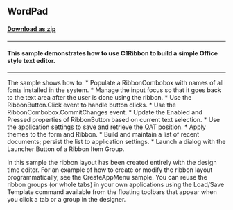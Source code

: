 ## WordPad
#### [Download as zip](https://minhaskamal.github.io/DownGit/#/home?url=https://github.com/GrapeCity/ComponentOne-WinForms-Samples/tree/master/NetFramework\C1.Win.Ribbon\VB\WordPad)
____
#### This sample demonstrates how to use C1Ribbon to build a simple Office style text editor.
____
The sample shows how to: * Populate a RibbonCombobox with names of all fonts installed in the system. * Manage the input focus so that it goes back to the text area after the user is done using the ribbon. * Use the RibbonButton.Click event to handle button clicks. * Use the RibbonCombobox.CommitChanges event. * Update the Enabled and Pressed properties of RibbonButton based on current text selection. * Use the application settings to save and retrieve the QAT position. * Apply themes to the form and Ribbon. * Build and maintain a list of recent documents; persist the list to application settings. * Launch a dialog with the Launcher Button of a Ribbon Item Group. 

In this sample the ribbon layout has been created entirely with the design time editor. For an example of how to create or modify the ribbon layout programmatically, see the CreateAppMenu sample. You can reuse the ribbon groups (or whole tabs) in your own applications using the Load/Save Template command available from the floating toolbars that appear when you click a tab or a group in the designer. 